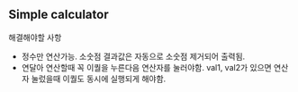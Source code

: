 ## Simple calculator

해결해야할 사항

- 정수만 연산가능. 소숫점 결과값은 자동으로 소숫점 제거되어 출력됨.
- 연달아 연산할때 꼭 이퀄을 누른다음 연산자를 눌러야함. val1, val2가 있으면 연산자 눌렀을때 이퀄도 동시에 실행되게 해야함.
